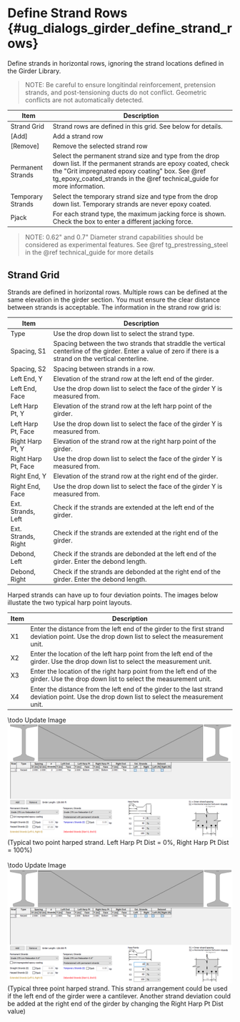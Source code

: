Define Strand Rows {#ug_dialogs_girder_define_strand_rows}
==============================================
Define strands in horizontal rows, ignoring the strand locations defined in the Girder Library.

> NOTE: Be careful to ensure longitindal reinforcement, pretension strands, and post-tensioning ducts do not conflict. Geometric conflicts are not automatically detected.

Item | Description
-----|----------------
Strand Grid | Strand rows are defined in this grid. See below for details.
[Add] | Add a strand row
[Remove] | Remove the selected strand row
Permanent Strands | Select the permanent strand size and type from the drop down list. If the permanent strands are epoxy coated, check the "Grit impregnated epoxy coating" box. See @ref tg_epoxy_coated_strands in the @ref technical_guide for more information.
Temporary Strands | Select the temporary strand size and type from the drop down list. Temporary strands are never epoxy coated.
Pjack | For each strand type, the maximum jacking force is shown. Check the box to enter a different jacking force.

> NOTE: 0.62" and 0.7" Diameter strand capabilities should be considered as experimental features. See @ref tg_prestressing_steel in the @ref technical_guide for more details


Strand Grid
------------
Strands are defined in horizontal rows. Multiple rows can be defined at the same elevation in the girder section. You must ensure the clear distance between strands is acceptable. The information in the strand row grid is:

Item | Description
-----|-----------
Type | Use the drop down list to select the strand type.
Spacing, S1 | Spacing between the two strands that straddle the vertical centerline of the girder. Enter a value of zero if there is a strand on the vertical centerline.
Spacing, S2 | Spacing between strands in a row.
Left End, Y | Elevation of the strand row at the left end of the girder.
Left End, Face | Use the drop down list to select the face of the girder Y is measured from.
Left Harp Pt, Y | Elevation of the strand row at the left harp point of the girder.
Left Harp Pt, Face | Use the drop down list to select the face of the girder Y is measured from.
Right Harp Pt, Y | Elevation of the strand row at the right harp point of the girder.
Right Harp Pt, Face | Use the drop down list to select the face of the girder Y is measured from.
Right End, Y | Elevation of the strand row at the right end of the girder.
Right End, Face | Use the drop down list to select the face of the girder Y is measured from.
Ext. Strands, Left | Check if the strands are extended at the left end of the girder.
Ext. Strands, Right | Check if the strands are extended at the right end of the girder.
Debond, Left | Check if the strands are debonded at the left end of the girder. Enter the debond length.
Debond, Right | Check if the strands are debonded at the right end of the girder. Enter the debond length.

Harped strands can have up to four deviation points. The images below illustate the two typical harp point layouts.

Item | Description
-----|-----------
X1 | Enter the distance from the left end of the girder to the first strand deviation point. Use the drop down list to select the measurement unit.
X2 | Enter the location of the left harp point from the left end of the girder. Use the drop down list to select the measurement unit.
X3 | Enter the location of the right harp point from the left end of the girder. Use the drop down list to select the measurement unit.
X4 | Enter the distance from the left end of the girder to the last strand deviation point. Use the drop down list to select the measurement unit.

\todo Update Image
![](TwoPointHarpedStrands.png)(Typical two point harped strand. Left Harp Pt Dist = 0%, Right Harp Pt Dist = 100%)
<br>
<br>
\todo Update Image
![](FourPointHarpedStrands.png)(Typical three point harped strand. This strand arrangement could be used if the left end of the girder were a cantilever. Another strand deviation could be added at the right end of the girder by changing the Right Harp Pt Dist value)
